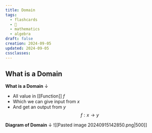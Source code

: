```yaml
---
title: Domain
tags:
  - flashcards
  - 🌱
  - mathematics
  - algebra
draft: false
creation: 2024-09-05
updated: 2024-09-05
cssclasses: 
---
```

## What is a Domain

**What is a Domain**
↓
- All value in [[Function]] $f$
- Which we can give input from $x$
- And get an output from $y$
$$f:x\to y$$
<!--SR:!2025-08-15,250,330-->

**Diagram of Domain**
↓
![[Pasted image 20240915142850.png|500]]
<!--SR:!2025-03-26,122,312-->